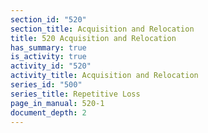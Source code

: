 ```yaml
---
section_id: "520"
section_title: Acquisition and Relocation
title: 520 Acquisition and Relocation
has_summary: true
is_activity: true
activity_id: "520"
activity_title: Acquisition and Relocation
series_id: "500"
series_title: Repetitive Loss
page_in_manual: 520-1
document_depth: 2
---
```

